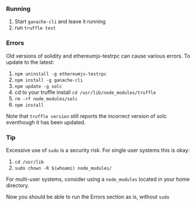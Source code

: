 ### Running

1. Start `ganache-cli` and leave it running
2. run `truffle test`

### Errors

Old versions of solidity and ethereumjs-testrpc can cause various errors. To update to the latest:

1. `npm uninstall -g ethereumjs-testrpc`
2. `npm install -g ganache-cli`
3. `npm update -g solc`
4. cd to your truffle install `cd /usr/lib/node_modules/truffle`
5. `rm -rf node_modules/solc`
6. `npm install`

Note that `truffle version` still reports the incorrect version of solc eventhough it has been updated.

### Tip

Excessive use of `sudo` is a security risk. For single user systems this is okay:

1. `cd /usr/lib`
2. `sudo chown -R $(whoami) node_modules/`

For multi-user systems, consider using a `node_modules` located in your home directory.

Now you should be able to run the Errors section as is, without `sudo`
